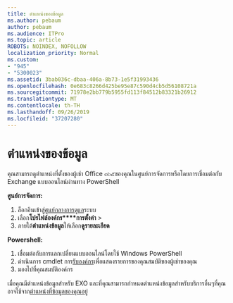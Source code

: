 ```yaml
---
title: ตำแหน่งของข้อมูล
ms.author: pebaum
author: pebaum
ms.audience: ITPro
ms.topic: article
ROBOTS: NOINDEX, NOFOLLOW
localization_priority: Normal
ms.custom:
- "945"
- "5300023"
ms.assetid: 3bab036c-dbaa-406a-8b73-1e5f31993436
ms.openlocfilehash: 0e683c8266d425be95e87c590d4cb5d56108721a
ms.sourcegitcommit: 71978e2bb779b5955fd113f84512b83321b26912
ms.translationtype: MT
ms.contentlocale: th-TH
ms.lasthandoff: 09/26/2019
ms.locfileid: "37207280"
---
```

# <a name="data-location"></a>ตำแหน่งของข้อมูล

คุณสามารถดูตำแหน่งที่ตั้งของผู้เช่า Office ๓๖๕ของคุณในศูนย์การจัดการหรือโดยการเชื่อมต่อกับ Exchange แบบออนไลน์ผ่านทาง PowerShell


**ศูนย์การจัดการ:**
1. ล็อกอินเข้าสู่[ศูนย์กลางการดูแล](https://admin.microsoft.com/Adminportal/Home)ระบบ
2. เลือก**โปรไฟล์องค์กร****การตั้งค่า** > 
3. ภายใต้**ตำแหน่งข้อมูล**ให้เลือก**ดูรายละเอียด**


**Powershell:**
1. เชื่อมต่อกับการแลกเปลี่ยนแบบออนไลน์โดยใช้ Windows PowerShell
2. ดำเนินการ cmdlet การ[รับองค์กร](https://docs.microsoft.com/en-us/powershell/module/exchange/active-directory/get-organizationalunit)เพื่อแสดงรายการของคุณสมบัติของผู้เช่าของคุณ 
3. มองไปที่คุณสมบัติองค์กร

เมื่อคุณมีตำแหน่งข้อมูลสำหรับ EXO และที่คุณสามารถกำหนดตำแหน่งข้อมูลสำหรับบริการอื่นๆที่คุณอาจใช้จาก[ตำแหน่งที่ข้อมูลของคุณอยู่](https://products.office.com/where-is-your-data-located)